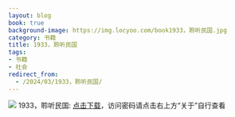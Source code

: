 ```yaml
---
layout: blog
book: true
background-image: https://img.locyoo.com/book1933，聆听民国.jpg
category: 书籍
title: 1933，聆听民国
tags:
- 书籍
- 社会
redirect_from:
  - /2024/03/1933，聆听民国/
---
```

![](https://img.locyoo.com/book1933，聆听民国.jpg)
1933，聆听民国: <a name = "ref1" href="https://url18.ctfile.com/f/50983618-1334835863-db413b?p=3619">点击下载</a>，访问密码请点击右上方“关于”自行查看